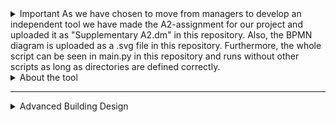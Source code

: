<details>
  <summary> Important
  As we have chosen to move from managers to develop an independent tool we have made the A2-assignment for our project and uploaded it as "Supplementary A2.dm" in this repository. Also, the BPMN diagram is uploaded as a .svg file in this repository. Furthermore, the whole script can be seen in main.py in this repository and runs without other scripts as long as directories are defined correctly.
 </details>

<details>
  <summary> About the tool</summary>

  - **State the problem / claim that your tool is solving:** 
  - **State where you found that problem:** "CES_BLD_24_0_6_MEP" (p. 8)
  - **Description of the tool:** 
  - **Instructions to run the tool:**

 </details>
  
---
<details>
  <summary>Advanced Building Design</summary>

  - **What Advanced Building Design Stage (A,B,C or D) would your tool be usefuL?:** 
  - **Which subjects might use it?:** 
  - **What information is required in the model for your tool to work?:**





